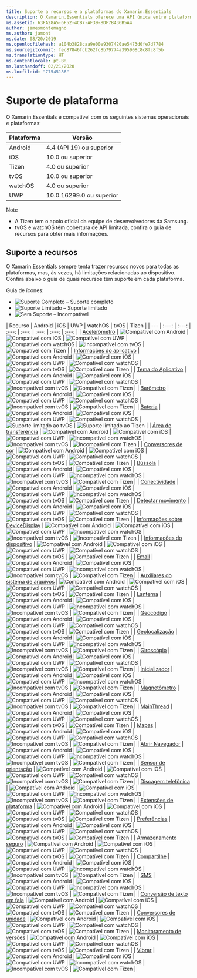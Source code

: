 ```yaml
---
title: Suporte a recursos e a plataformas do Xamarin.Essentials
description: O Xamarin.Essentials oferece uma API única entre plataformas que funciona com qualquer aplicativo iOS, Android ou UWP e que pode ser acessado no código compartilhado, independentemente da forma como a interface do usuário é criada.
ms.assetid: 63FA28A5-6F52-4CB7-AF39-8DF7B436B5A4
author: jamesmontemagno
ms.author: jamont
ms.date: 08/20/2019
ms.openlocfilehash: a104b3828caa9e00e9307420ae5473d0fe7d7784
ms.sourcegitcommit: fec87846fcb262fc8b79774a395908c8c8fc8f5b
ms.translationtype: HT
ms.contentlocale: pt-BR
ms.lasthandoff: 02/21/2020
ms.locfileid: "77545186"
---
```

# <a name="platform-support"></a>Suporte de plataforma

O Xamarin.Essentials é compatível com os seguintes sistemas operacionais e plataformas:

| Plataforma | Versão |
| --- | --- |
| Android | 4.4 (API 19) ou superior |
| iOS |10.0 ou superior |
| Tizen | 4.0 ou superior |
| tvOS | 10.0 ou superior |
| watchOS | 4.0 ou superior |
| UWP | 10.0.16299.0 ou superior |

> [!NOTE]
>
> * A Tizen tem o apoio oficial da equipe de desenvolvedores da Samsung.
> * tvOS e watchOS têm cobertura de API limitada, confira o guia de recursos para obter mais informações.

## <a name="feature-support"></a>Suporte a recursos

O Xamarin.Essentials sempre tenta trazer recursos novos para todas as plataformas, mas, às vezes, há limitações relacionadas ao dispositivo. Confira abaixo o guia de quais recursos têm suporte em cada plataforma.

Guia de ícones:

* ![Suporte Completo](~/media/shared/yes.png "suporte completo") – Suporte completo
* ![Suporte Limitado](~/media/shared/warn.png "Suporte limitado") – Suporte limitado
* ![Sem Suporte](~/media/shared/no.png "Sem suporte") – Incompatível

| Recurso | Android | iOS | UWP | watchOS | tvOS | Tizen |
| --- | :---: | :---: | :---: | :---: | :---: | :---: | :---: |
| [Acelerômetro](accelerometer.md?context=xamarin/xamarin-forms) | ![Compatível com Android](~/media/shared/yes.png "Compatível com Android") | ![Compatível com iOS](~/media/shared/yes.png "Compatível com iOS") | ![Compatível com UWP](~/media/shared/yes.png "Compatível com UWP") | ![Compatível com watchOS](~/media/shared/yes.png "Compatível com watchOS") | ![Incompatível com tvOS](~/media/shared/no.png "Incompatível com tvOS") | ![Compatível com Tizen](~/media/shared/yes.png "Compatível com Tizen") | 
| [Informações do aplicativo](app-information.md?context=xamarin/xamarin-forms) | ![Compatível com Android](~/media/shared/yes.png "Compatível com Android") | ![Compatível com iOS](~/media/shared/yes.png "Compatível com iOS") | ![Compatível com UWP](~/media/shared/yes.png "Compatível com UWP") | ![Compatível com watchOS](~/media/shared/no.png "Incompatível com watchOS") | ![Compatível com tvOS](~/media/shared/yes.png "Compatível com tvOS") | ![Compatível com Tizen](~/media/shared/no.png "Incompatível com Tizen") | 
| [Tema do Aplicativo](app-theme.md?context=xamarin/xamarin-forms) | ![Compatível com Android](~/media/shared/yes.png "Compatível com Android") | ![Compatível com iOS](~/media/shared/yes.png "Compatível com iOS") | ![Compatível com UWP](~/media/shared/yes.png "Compatível com UWP") | ![Compatível com watchOS](~/media/shared/yes.png "Compatível com watchOS") | ![Incompatível com tvOS](~/media/shared/no.png "Incompatível com tvOS") | ![Compatível com Tizen](~/media/shared/yes.png "Compatível com Tizen") | 
| [Barômetro](barometer.md?context=xamarin/xamarin-forms) | ![Compatível com Android](~/media/shared/yes.png "Compatível com Android") | ![Compatível com iOS](~/media/shared/yes.png "Compatível com iOS") | ![Compatível com UWP](~/media/shared/yes.png "Compatível com UWP") | ![Compatível com watchOS](~/media/shared/yes.png "Compatível com watchOS") | ![Incompatível com tvOS](~/media/shared/no.png "Incompatível com tvOS") | ![Compatível com Tizen](~/media/shared/yes.png "Compatível com Tizen") | 
| [Bateria](battery.md?context=xamarin/xamarin-forms) | ![Compatível com Android](~/media/shared/yes.png "Compatível com Android") | ![Compatível com iOS](~/media/shared/yes.png "Compatível com iOS") | ![Compatível com UWP](~/media/shared/yes.png "Compatível com UWP") | ![Compatível com watchOS](~/media/shared/yes.png "Compatível com watchOS") | ![Suporte limitado ao tvOS](~/media/shared/warn.png "Suporte limitado ao tvOS") | ![Suporte limitado ao Tizen](~/media/shared/warn.png "Suporte limitado ao Tizen") | 
| [Área de transferência](clipboard.md?context=xamarin/xamarin-forms) | ![Compatível com Android](~/media/shared/yes.png "Compatível com Android") | ![Compatível com iOS](~/media/shared/yes.png "Compatível com iOS") | ![Compatível com UWP](~/media/shared/yes.png "Compatível com UWP") | ![Incompatível com watchOS](~/media/shared/no.png "Incompatível com watchOS") | ![Incompatível com tvOS](~/media/shared/no.png "Incompatível com tvOS") | ![Incompatível com Tizen](~/media/shared/no.png "Incompatível com Tizen") | 
| [Conversores de cor](color-converters.md?context=xamarin/xamarin-forms) | ![Compatível com Android](~/media/shared/yes.png "Compatível com Android") | ![Compatível com iOS](~/media/shared/yes.png "Compatível com iOS") | ![Compatível com UWP](~/media/shared/yes.png "Compatível com UWP") | ![Compatível com watchOS](~/media/shared/yes.png "Compatível com watchOS") | ![Compatível com tvOS](~/media/shared/yes.png "Compatível com tvOS") | ![Compatível com Tizen](~/media/shared/yes.png "Compatível com Tizen") | 
| [Bússola](compass.md?context=xamarin/xamarin-forms) | ![Compatível com Android](~/media/shared/yes.png "Compatível com Android") | ![Compatível com iOS](~/media/shared/yes.png "Compatível com iOS") | ![Compatível com UWP](~/media/shared/yes.png "Compatível com UWP") | ![Incompatível com watchOS](~/media/shared/no.png "Incompatível com watchOS") | ![Incompatível com tvOS](~/media/shared/no.png "Incompatível com tvOS") | ![Compatível com Tizen](~/media/shared/yes.png "Compatível com Tizen") | 
| [Conectividade](connectivity.md?context=xamarin/xamarin-forms) | ![Compatível com Android](~/media/shared/yes.png "Compatível com Android") | ![Compatível com iOS](~/media/shared/yes.png "Compatível com iOS") | ![Compatível com UWP](~/media/shared/yes.png "Compatível com UWP") | ![Incompatível com watchOS](~/media/shared/no.png "Incompatível com watchOS") | ![Compatível com tvOS](~/media/shared/yes.png "Compatível com tvOS") | ![Compatível com Tizen](~/media/shared/yes.png "Compatível com Tizen") | 
| [Detectar movimento](detect-shake.md?context=xamarin/xamarin-forms) | ![Compatível com Android](~/media/shared/yes.png "Compatível com Android") | ![Compatível com iOS](~/media/shared/yes.png "Compatível com iOS") | ![Compatível com UWP](~/media/shared/yes.png "Compatível com UWP") | ![Compatível com watchOS](~/media/shared/yes.png "Compatível com watchOS") | ![Compatível com tvOS](~/media/shared/yes.png "Compatível com tvOS") | ![Compatível com Tizen](~/media/shared/yes.png "Compatível com Tizen") | 
| [Informações sobre DeviceDisplay](device-display.md?context=xamarin/xamarin-forms) | ![Compatível com Android](~/media/shared/yes.png "Compatível com Android") | ![Compatível com iOS](~/media/shared/yes.png "Compatível com iOS") | ![Compatível com UWP](~/media/shared/yes.png "Compatível com UWP") | ![Incompatível com watchOS](~/media/shared/no.png "Incompatível com watchOS") | ![Incompatível com tvOS](~/media/shared/no.png "Incompatível com tvOS") | ![Incompatível com Tizen](~/media/shared/no.png "Incompatível com Tizen") | 
| [Informações do dispositivo](device-information.md?context=xamarin/xamarin-forms) | ![Compatível com Android](~/media/shared/yes.png "Compatível com Android") | ![Compatível com iOS](~/media/shared/yes.png "Compatível com iOS") | ![Compatível com UWP](~/media/shared/yes.png "Compatível com UWP") | ![Compatível com watchOS](~/media/shared/yes.png "Compatível com watchOS") | ![Compatível com tvOS](~/media/shared/yes.png "Compatível com tvOS") | ![Compatível com Tizen](~/media/shared/yes.png "Compatível com Tizen") | 
| [Email](email.md?context=xamarin/xamarin-forms) | ![Compatível com Android](~/media/shared/yes.png "Compatível com Android") | ![Compatível com iOS](~/media/shared/yes.png "Compatível com iOS") | ![Compatível com UWP](~/media/shared/yes.png "Compatível com UWP") | ![Incompatível com watchOS](~/media/shared/no.png "Incompatível com watchOS") | ![Incompatível com tvOS](~/media/shared/no.png "Incompatível com tvOS") | ![Compatível com Tizen](~/media/shared/yes.png "Compatível com Tizen") | 
| [Auxiliares do sistema de arquivos](file-system-helpers.md?context=xamarin/xamarin-forms) | ![Compatível com Android](~/media/shared/yes.png "Compatível com Android") | ![Compatível com iOS](~/media/shared/yes.png "Compatível com iOS") | ![Compatível com UWP](~/media/shared/yes.png "Compatível com UWP") | ![Compatível com watchOS](~/media/shared/yes.png "Compatível com watchOS") | ![Compatível com tvOS](~/media/shared/yes.png "Compatível com tvOS") | ![Compatível com Tizen](~/media/shared/yes.png "Compatível com Tizen") | 
| [Lanterna](flashlight.md?context=xamarin/xamarin-forms) | ![Compatível com Android](~/media/shared/yes.png "Compatível com Android") | ![Compatível com iOS](~/media/shared/yes.png "Compatível com iOS") | ![Compatível com UWP](~/media/shared/yes.png "Compatível com UWP") | ![Incompatível com watchOS](~/media/shared/no.png "Incompatível com watchOS") | ![Incompatível com tvOS](~/media/shared/no.png "Incompatível com tvOS") | ![Compatível com Tizen](~/media/shared/yes.png "Compatível com Tizen") | 
| [Geocódigo](geocoding.md?context=xamarin/xamarin-forms) | ![Compatível com Android](~/media/shared/yes.png "Compatível com Android") | ![Compatível com iOS](~/media/shared/yes.png "Compatível com iOS") | ![Compatível com UWP](~/media/shared/yes.png "Compatível com UWP") | ![Compatível com watchOS](~/media/shared/yes.png "Compatível com watchOS") | ![Compatível com tvOS](~/media/shared/yes.png "Compatível com tvOS") | ![Compatível com Tizen](~/media/shared/yes.png "Compatível com Tizen") | 
| [Geolocalização](geolocation.md?context=xamarin/xamarin-forms) | ![Compatível com Android](~/media/shared/yes.png "Compatível com Android") | ![Compatível com iOS](~/media/shared/yes.png "Compatível com iOS") | ![Compatível com UWP](~/media/shared/yes.png "Compatível com UWP") | ![Incompatível com watchOS](~/media/shared/no.png "Incompatível com watchOS") | ![Incompatível com tvOS](~/media/shared/no.png "Incompatível com tvOS") | ![Compatível com Tizen](~/media/shared/yes.png "Compatível com Tizen") | 
| [Giroscópio](gyroscope.md?context=xamarin/xamarin-forms) | ![Compatível com Android](~/media/shared/yes.png "Compatível com Android") | ![Compatível com iOS](~/media/shared/yes.png "Compatível com iOS") | ![Compatível com UWP](~/media/shared/yes.png "Compatível com UWP") | ![Compatível com watchOS](~/media/shared/yes.png "Compatível com watchOS") | ![Incompatível com tvOS](~/media/shared/no.png "Incompatível com tvOS") | ![Compatível com Tizen](~/media/shared/yes.png "Compatível com Tizen") | 
| [Inicializador](launcher.md?context=xamarin/xamarin-forms) | ![Compatível com Android](~/media/shared/yes.png "Compatível com Android") | ![Compatível com iOS](~/media/shared/yes.png "Compatível com iOS") | ![Compatível com UWP](~/media/shared/yes.png "Compatível com UWP") | ![Incompatível com watchOS](~/media/shared/no.png "Incompatível com watchOS") | ![Incompatível com tvOS](~/media/shared/no.png "Incompatível com tvOS") | ![Compatível com Tizen](~/media/shared/yes.png "Compatível com Tizen") | 
| [Magnetômetro](magnetometer.md?context=xamarin/xamarin-forms) | ![Compatível com Android](~/media/shared/yes.png "Compatível com Android") | ![Compatível com iOS](~/media/shared/yes.png "Compatível com iOS") | ![Compatível com UWP](~/media/shared/yes.png "Compatível com UWP") | ![Compatível com watchOS](~/media/shared/yes.png "Compatível com watchOS") | ![Incompatível com tvOS](~/media/shared/no.png "Incompatível com tvOS") | ![Compatível com Tizen](~/media/shared/yes.png "Compatível com Tizen") | 
| [MainThread](main-thread.md?content=xamarin/xamarin-forms) | ![Compatível com Android](~/media/shared/yes.png "Compatível com Android") | ![Compatível com iOS](~/media/shared/yes.png "Compatível com iOS") | ![Compatível com UWP](~/media/shared/yes.png "Compatível com UWP") | ![Compatível com watchOS](~/media/shared/yes.png "Compatível com watchOS") | ![Compatível com tvOS](~/media/shared/yes.png "Compatível com tvOS") | ![Compatível com Tizen](~/media/shared/yes.png "Compatível com Tizen") | 
| [Mapas](maps.md?content=xamarin/xamarin-forms) | ![Compatível com Android](~/media/shared/yes.png "Compatível com Android") | ![Compatível com iOS](~/media/shared/yes.png "Compatível com iOS") | ![Compatível com UWP](~/media/shared/yes.png "Compatível com UWP") | ![Compatível com watchOS](~/media/shared/yes.png "Compatível com watchOS") | ![Incompatível com tvOS](~/media/shared/no.png "Incompatível com tvOS") | ![Compatível com Tizen](~/media/shared/yes.png "Compatível com Tizen") | 
| [Abrir Navegador](open-browser.md?context=xamarin/xamarin-forms) | ![Compatível com Android](~/media/shared/yes.png "Compatível com Android") | ![Compatível com iOS](~/media/shared/yes.png "Compatível com iOS") | ![Compatível com UWP](~/media/shared/yes.png "Compatível com UWP") | ![Incompatível com watchOS](~/media/shared/no.png "Incompatível com watchOS") | ![Incompatível com tvOS](~/media/shared/no.png "Incompatível com tvOS") | ![Compatível com Tizen](~/media/shared/yes.png "Compatível com Tizen") | 
| [Sensor de orientação](orientation-sensor.md?context=xamarin/xamarin-forms) | ![Compatível com Android](~/media/shared/yes.png "Compatível com Android") | ![Compatível com iOS](~/media/shared/yes.png "Compatível com iOS") | ![Compatível com UWP](~/media/shared/yes.png "Compatível com UWP") | ![Compatível com watchOS](~/media/shared/yes.png "Compatível com watchOS") | ![Incompatível com tvOS](~/media/shared/no.png "Incompatível com tvOS") | ![Compatível com Tizen](~/media/shared/yes.png "Compatível com Tizen") | 
| [Discagem telefônica](phone-dialer.md?context=xamarin/xamarin-forms) | ![Compatível com Android](~/media/shared/yes.png "Compatível com Android") | ![Compatível com iOS](~/media/shared/yes.png "Compatível com iOS") | ![Compatível com UWP](~/media/shared/yes.png "Compatível com UWP") | ![Incompatível com watchOS](~/media/shared/no.png "Incompatível com watchOS") | ![Incompatível com tvOS](~/media/shared/no.png "Incompatível com tvOS") | ![Compatível com Tizen](~/media/shared/yes.png "Compatível com Tizen") | 
| [Extensões de plataforma](platform-extensions.md?context=xamarin/xamarin-forms) | ![Compatível com Android](~/media/shared/yes.png "Compatível com Android") | ![Compatível com iOS](~/media/shared/yes.png "Compatível com iOS") | ![Compatível com UWP](~/media/shared/yes.png "Compatível com UWP") | ![Compatível com watchOS](~/media/shared/yes.png "Compatível com watchOS") | ![Compatível com tvOS](~/media/shared/yes.png "Compatível com tvOS") | ![Compatível com Tizen](~/media/shared/yes.png "Compatível com Tizen") | 
| [Preferências](preferences.md?context=xamarin/xamarin-forms) | ![Compatível com Android](~/media/shared/yes.png "Compatível com Android") | ![Compatível com iOS](~/media/shared/yes.png "Compatível com iOS") | ![Compatível com UWP](~/media/shared/yes.png "Compatível com UWP") | ![Compatível com watchOS](~/media/shared/yes.png "Compatível com watchOS") | ![Compatível com tvOS](~/media/shared/yes.png "Compatível com tvOS") | ![Compatível com Tizen](~/media/shared/yes.png "Compatível com Tizen") | 
| [Armazenamento seguro](secure-storage.md?context=xamarin/xamarin-forms) | ![Compatível com Android](~/media/shared/yes.png "Compatível com Android") | ![Compatível com iOS](~/media/shared/yes.png "Compatível com iOS") | ![Compatível com UWP](~/media/shared/yes.png "Compatível com UWP") | ![Compatível com watchOS](~/media/shared/yes.png "Compatível com watchOS") | ![Compatível com tvOS](~/media/shared/yes.png "Compatível com tvOS") | ![Compatível com Tizen](~/media/shared/yes.png "Compatível com Tizen") | 
| [Compartilhe](share.md?context=xamarin/xamarin-forms) | ![Compatível com Android](~/media/shared/yes.png "Compatível com Android") | ![Compatível com iOS](~/media/shared/yes.png "Compatível com iOS") | ![Compatível com UWP](~/media/shared/yes.png "Compatível com UWP") | ![Incompatível com watchOS](~/media/shared/no.png "Incompatível com watchOS") | ![Incompatível com tvOS](~/media/shared/no.png "Incompatível com tvOS") | ![Compatível com Tizen](~/media/shared/yes.png "Compatível com Tizen") | 
| [SMS](sms.md?context=xamarin/xamarin-forms) | ![Compatível com Android](~/media/shared/yes.png "Compatível com Android") | ![Compatível com iOS](~/media/shared/yes.png "Compatível com iOS") | ![Compatível com UWP](~/media/shared/yes.png "Compatível com UWP") | ![Incompatível com watchOS](~/media/shared/no.png "Incompatível com watchOS") | ![Incompatível com tvOS](~/media/shared/no.png "Incompatível com tvOS") | ![Compatível com Tizen](~/media/shared/yes.png "Compatível com Tizen") | 
| [Conversão de texto em fala](text-to-speech.md?context=xamarin/xamarin-forms) | ![Compatível com Android](~/media/shared/yes.png "Compatível com Android") | ![Compatível com iOS](~/media/shared/yes.png "Compatível com iOS") | ![Compatível com UWP](~/media/shared/yes.png "Compatível com UWP") | ![Compatível com watchOS](~/media/shared/yes.png "Compatível com watchOS") | ![Compatível com tvOS](~/media/shared/yes.png "Compatível com tvOS") | ![Compatível com Tizen](~/media/shared/yes.png "Compatível com Tizen") | 
| [Conversores de unidade](unit-converters.md?context=xamarin/xamarin-forms) | ![Compatível com Android](~/media/shared/yes.png "Compatível com Android") | ![Compatível com iOS](~/media/shared/yes.png "Compatível com iOS") | ![Compatível com UWP](~/media/shared/yes.png "Compatível com UWP") | ![Compatível com watchOS](~/media/shared/yes.png "Compatível com watchOS") | ![Compatível com tvOS](~/media/shared/yes.png "Compatível com tvOS") | ![Compatível com Tizen](~/media/shared/yes.png "Compatível com Tizen") | 
| [Monitoramento de versões](version-tracking.md?context=xamarin/xamarin-forms) | ![Compatível com Android](~/media/shared/yes.png "Compatível com Android") | ![Compatível com iOS](~/media/shared/yes.png "Compatível com iOS") | ![Compatível com UWP](~/media/shared/yes.png "Compatível com UWP") | ![Compatível com watchOS](~/media/shared/yes.png "Compatível com watchOS") | ![Compatível com tvOS](~/media/shared/yes.png "Compatível com tvOS") | ![Compatível com Tizen](~/media/shared/yes.png "Compatível com Tizen") | 
| [Vibrar](vibrate.md?context=xamarin/xamarin-forms) | ![Compatível com Android](~/media/shared/yes.png "Compatível com Android") | ![Compatível com iOS](~/media/shared/yes.png "Compatível com iOS") | ![Compatível com UWP](~/media/shared/yes.png "Compatível com UWP") | ![Incompatível com watchOS](~/media/shared/no.png "Incompatível com watchOS") | ![Incompatível com tvOS](~/media/shared/no.png "Incompatível com tvOS") | ![Compatível com Tizen](~/media/shared/yes.png "Compatível com Tizen") |